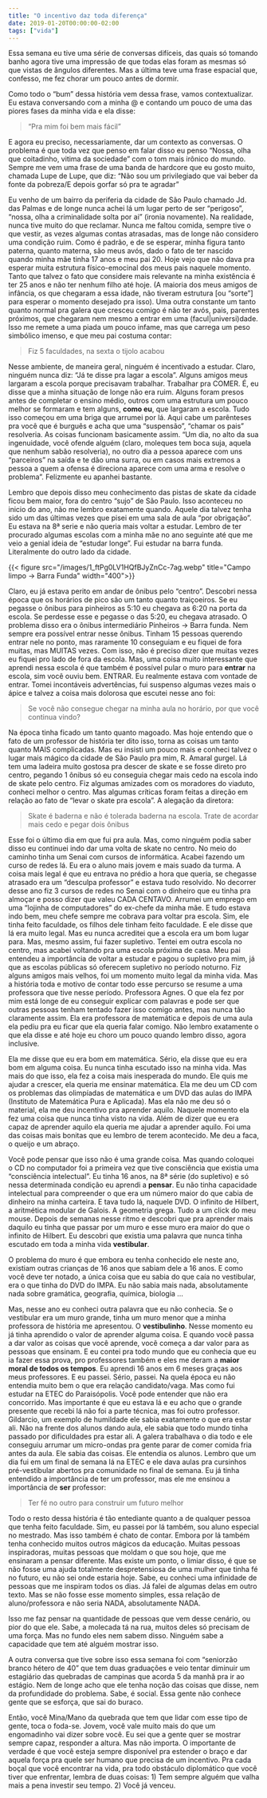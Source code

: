 ```yaml
---
title: "O incentivo daz toda diferença"
date: 2019-01-20T00:00:00-02:00
tags: ["vida"]
---
```


Essa semana eu tive uma série de conversas difíceis, das quais só tomando banho agora tive uma impressão de que todas elas foram as mesmas só que vistas de ângulos diferentes. Mas a última teve uma frase espacial que, confesso, me fez chorar um pouco antes de dormir.

Como todo o “bum” dessa história vem dessa frase, vamos contextualizar. Eu estava conversando com a minha @ e contando um pouco de uma das piores fases da minha vida e ela disse:

> “Pra mim foi bem mais fácil”

E agora eu preciso, necessariamente, dar um contexto as conversas. O problema é que toda vez que penso em falar disso eu penso “Nossa, olha que coitadinho, vitima da sociedade” com o tom mais irônico do mundo. Sempre me vem uma frase de uma banda de hardcore que eu gosto muito, chamada Lupe de Lupe, que diz: “Não sou um privilegiado que vai beber da fonte da pobreza/E depois gorfar só pra te agradar”

Eu venho de um bairro da periferia da cidade de São Paulo chamado Jd. das Palmas e de longe nunca achei lá um lugar perto de ser “perigoso”, “nossa, olha a criminalidade solta por ai” (ironia novamente). Na realidade, nunca tive muito do que reclamar. Nunca me faltou comida, sempre tive o que vestir, as vezes algumas contas atrasadas, mas de longe não considero uma condição ruim. Como é padrão, e de se esperar, minha figura tanto paterna, quanto materna, são meus avós, dado o fato de ter nascido quando minha mãe tinha 17 anos e meu pai 20. Hoje vejo que não dava pra esperar muita estrutura físico-emocinal dos meus pais naquele momento. Tanto que talvez o fato que considere mais relevante na minha existência é ter 25 anos e não ter nenhum filho até hoje. (A maioria dos meus amigos de infância, os que chegaram a essa idade, não tiveram estrutura [ou “sorte”] para esperar o momento desejado pra isso). Uma outra constante um tanto quanto normal pra galera que cresceu comigo é não ter avós, pais, parentes próximos, que chegaram nem mesmo a entrar em uma (facul|universi)dade. Isso me remete a uma piada um pouco infame, mas que carrega um peso simbólico imenso, e que meu pai costuma contar:


> Fiz 5 faculdades, na sexta o tijolo acabou

Nesse ambiente, de maneira geral, ninguém é incentivado a estudar. Claro, ninguém nunca diz: “Já te disse pra lagar a escola”. Alguns amigos meus largaram a escola porque precisavam trabalhar. Trabalhar pra COMER. É, eu disse que a minha situação de longe não era ruim. Alguns foram presos antes de completar o ensino médio, outros com uma estrutura um pouco melhor se formaram e tem alguns, **como eu**, que largaram a escola. Tudo isso começou em uma briga que arrumei por lá. Aqui cabe um parênteses pra você que é burguês e acha que uma “suspensão”, “chamar os pais” resolveria. As coisas funcionam basicamente assim. “Um dia, no alto da sua ingenuidade, você ofende alguém (claro, moleques tem boca suja, aquela que nenhum sabão resolveria), no outro dia a pessoa aparece com uns “parceiros” na saída e te dão uma surra, ou em casos mais extremos a pessoa a quem a ofensa é direciona aparece com uma arma e resolve o problema”. Felizmente eu apanhei bastante.

Lembro que depois disso meu conhecimento das pistas de skate da cidade ficou bem maior, fora do centro “sujo” de São Paulo. Isso aconteceu no inicio do ano, não me lembro exatamente quando. Aquele dia talvez tenha sido um das últimas vezes que pisei em uma sala de aula “por obrigação”. Eu estava na 8ª serie e não queria mais voltar a estudar. Lembro de ter procurado algumas escolas com a minha mãe no ano seguinte até que me veio a genial ideia de “estudar longe”. Fui estudar na barra funda. Literalmente do outro lado da cidade.

{{< figure src="/images/1_ftPg0LV1HQfBJyZnCc-7ag.webp" title="Campo limpo -> Barra Funda" width="400">}} 

Claro, eu já estava perito em andar de ônibus pelo “centro”. Descobri nessa época que os horários de pico são um tanto quanto traiçoeiros. Se eu pegasse o ônibus para pinheiros as 5:10 eu chegava as 6:20 na porta da escola. Se perdesse esse e pegasse o das 5:20, eu chegava atrasado. O problema disso era o ônibus intermediário Pinheiros -> Barra funda. Nem sempre era possível entrar nesse ônibus. Tinham 15 pessoas querendo entrar nele no ponto, mas raramente 10 conseguiam e eu fiquei de fora muitas, mas MUITAS vezes. Com isso, não é preciso dizer que muitas vezes eu fiquei pro lado de fora da escola. Mas, uma coisa muito interessante que aprendi nessa escola é que também é possível pular o muro para **entrar** na escola, sim você ouviu bem. ENTRAR. Eu realmente estava com vontade de entrar. Tomei incontáveis advertências, fui suspenso algumas vezes mais o ápice e talvez a coisa mais dolorosa que escutei nesse ano foi:

> Se você não consegue chegar na minha aula no horário, por que você continua vindo?


Na época tinha ficado um tanto quanto magoado. Mas hoje entendo que o fato de um professor de história ter dito isso, torna as coisas um tanto quanto MAIS complicadas. Mas eu insisti um pouco mais e conheci talvez o lugar mais mágico da cidade de São Paulo pra mim, R. Amaral gurgel. Lá tem uma ladeira muito gostosa pra descer de skate e se fosse direto pro centro, pegando 1 ônibus só eu conseguia chegar mais cedo na escola indo de skate pelo centro. Fiz algumas amizades com os moradores do viaduto, conheci melhor o centro. Mas algumas críticas foram feitas a direção em relação ao fato de “levar o skate pra escola”. A alegação da diretora:


> Skate é baderna e não é tolerada baderna na escola. Trate de acordar mais cedo e pegar dois ônibus


Esse foi o último dia em que fui pra aula. Mas, como ninguém podia saber disso eu continuei indo dar uma volta de skate no centro. No meio do caminho tinha um Senai com cursos de informática. Acabei fazendo um curso de redes lá. Eu era o aluno mais jovem e mais suado da turma. A coisa mais legal é que eu entrava no prédio a hora que queria, se chegasse atrasado era um “desculpa professor” e estava tudo resolvido. No decorrer desse ano fiz 3 cursos de redes no Senai com o dinheiro que eu tinha pra almoçar e posso dizer que valeu CADA CENTAVO. Arrumei um emprego em uma “lojinha de computadores” do ex-chefe da minha mãe. E tudo estava indo bem, meu chefe sempre me cobrava para voltar pra escola. Sim, ele tinha feito faculdade, os filhos dele tinham feito faculdade. E ele disse que lá era muito legal. Mas eu nunca acreditei que a escola era um bom lugar para. Mas, mesmo assim, fui fazer supletivo. Tentei em outra escola no centro, mas acabei voltando pra uma escola próxima de casa. Meu pai entendeu a importância de voltar a estudar e pagou o supletivo pra mim, já que as escolas públicas só oferecem supletivo no período noturno. Fiz alguns amigos mais velhos, foi um momento muito legal da minha vida. Mas a história toda e motivo de contar todo esse percurso se resume a uma professora que tive nesse período. Professora Agnes. O que ela fez por mim está longe de eu conseguir explicar com palavras e pode ser que outras pessoas tenham tentado fazer isso comigo antes, mas nunca tão claramente assim. Ela era professora de matemática e depois de uma aula ela pediu pra eu ficar que ela queria falar comigo. Não lembro exatamente o que ela disse e até hoje eu choro um pouco quando lembro disso, agora inclusive.

Ela me disse que eu era bom em matemática. Sério, ela disse que eu era bom em alguma coisa. Eu nunca tinha escutado isso na minha vida. Mas mais do que isso, ela fez a coisa mais inesperada do mundo. Ele quis me ajudar a crescer, ela queria me ensinar matemática. Ela me deu um CD com os problemas das olimpíadas de matemática e um DVD das aulas do IMPA (Instituto de Matemática Pura e Aplicada). Mas ela não me deu só o material, ela me deu incentivo pra aprender aquilo. Naquele momento ela fez uma coisa que nunca tinha visto na vida. Além de dizer que eu era capaz de aprender aquilo ela queria me ajudar a aprender aquilo. Foi uma das coisas mais bonitas que eu lembro de terem acontecido. Me deu a faca, o queijo e um abraço.

Você pode pensar que isso não é uma grande coisa. Mas quando coloquei o CD no computador foi a primeira vez que tive consciência que existia uma “consciência intelectual”. Eu tinha 16 anos, na 8ª série (do supletivo) e só nessa determinada condição eu aprendi a **pensar**. Eu não tinha capacidade intelectual para compreender o que era um número maior do que cabia de dinheiro na minha carteira. E tava tudo lá, naquele DVD. O infinito de Hilbert, a aritmética modular de Galois. A geometria grega. Tudo a um click do meu mouse. Depois de semanas nesse ritmo e descobri que pra aprender mais daquilo eu tinha que passar por um muro e esse muro era maior do que o infinito de Hilbert. Eu descobri que existia uma palavra que nunca tinha escutado em toda a minha vida **vestibular**.

O problema do muro é que embora eu tenha conhecido ele neste ano, existiam outras crianças de 16 anos que sabiam dele a 16 anos. E como você deve ter notado, a única coisa que eu sabia do que caía no vestibular, era o que tinha do DVD do IMPA. Eu não sabia mais nada, absolutamente nada sobre gramática, geografia, química, biologia …


Mas, nesse ano eu conheci outra palavra que eu não conhecia. Se o vestibular era um muro grande, tinha um muro menor que a minha professora de história me apresentou. O **vestibulinho**. Nesse momento eu já tinha aprendido o valor de aprender alguma coisa. E quando você passa a dar valor as coisas que você aprende, você começa a dar valor para as pessoas que ensinam. E eu contei pra todo mundo que eu conhecia que eu ia fazer essa prova, pro professores também e eles me deram a **maior moral de todos os tempos**. Eu aprendi 16 anos em 6 meses graças aos meus professores. E eu passei. Sério, passei. Na quela época eu não entendia muito bem o que era relação candidato/vaga. Mas como fui estudar na ETEC do Paraisópolis. Você pode entender que não era concorrido. Mas importante é que eu estava lá e eu acho que o grande presente que recebi lá não foi a parte técnica, mas foi outro professor. Gildarcio, um exemplo de humildade ele sabia exatamente o que era estar ali. Não na frente dos alunos dando aula, ele sabia que todo mundo tinha passado por dificuldades pra estar ali. A galera trabalhava o dia todo e ele conseguiu arrumar um micro-ondas pra gente parar de comer comida fria antes da aula. Ele sabia das coisas. Ele entendia os alunos. Lembro que um dia fui em um final de semana lá na ETEC e ele dava aulas pra cursinhos pré-vestibular abertos pra comunidade no final de semana. Eu já tinha entendido a importância de ter um professor, mas ele me ensinou a importância de **ser** professor:

> Ter fé no outro para construir um futuro melhor

Todo o resto dessa história é tão entediante quanto a de qualquer pessoa que tenha feito faculdade. Sim, eu passei por lá também, sou aluno especial no mestrado. Mas isso também é chato de contar. Embora por lá também tenha conhecido muitos outros mágicos da educação. Muitas pessoas inspiradoras, muitas pessoas que moldam o que sou hoje, que me ensinaram a pensar diferente. Mas existe um ponto, o limiar disso, é que se não fosse uma ajuda totalmente despretensiosa de uma mulher que tinha fé no futuro, eu não sei onde estaria hoje. Sabe, eu conheci uma infinidade de pessoas que me inspiram todos os dias. Já falei de algumas delas em outro texto. Mas se não fosse esse momento simples, essa relação de aluno/professora e não seria NADA, absolutamente NADA.

Isso me faz pensar na quantidade de pessoas que vem desse cenário, ou pior do que ele. Sabe, a molecada tá na rua, muitos deles só precisam de uma força. Mas no fundo eles nem sabem disso. Ninguém sabe a capacidade que tem até alguém mostrar isso.

A outra conversa que tive sobre isso essa semana foi com “seniorzão branco hétero de 40” que tem duas graduações e veio tentar diminuir um estagiário das quebradas de campinas que acorda 5 da manhã pra ir ao estágio. Nem de longe acho que ele tenha noção das coisas que disse, nem da profundidade do problema. Sabe, é social. Essa gente não conhece gente que se esforça, que sai do buraco.

Então, você Mina/Mano da quebrada que tem que lidar com esse tipo de gente, toca o foda-se. Jovem, você vale muito mais do que um engomadinho vai dizer sobre você. Eu sei que a gente quer se mostrar sempre capaz, responder a altura. Mas não importa. O importante de verdade é que você esteja sempre disponível pra estender o braço e dar aquela força pra quele ser humano que precisa de um incentivo. Pra cada boçal que você encontrar na vida, pra todo obstáculo diplomático que você tiver que enfrentar, lembra de duas coisas: 1) Tem sempre alguém que valha mais a pena investir seu tempo. 2) Você já venceu.
